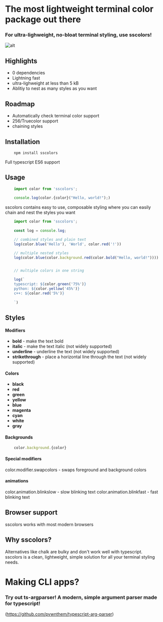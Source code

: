 # The most lightweight terminal color package out there


### For ultra-lighweight, no-bloat terminal styling, use sscolors!

![alt](https://im4.ezgif.com/tmp/ezgif-4-97fc71e98b.gif)





## Highlights
- 0 dependencies
- Lightning fast
- ultra-lighweight at less than 5 kB
- Ablitiy to nest as many styles as you want

## Roadmap
- Automatically check terminal color support
- 256/Truecolor support
- chaining styles
## Installation
```
    npm install sscolors
```
Full typescript ES6 support

## Usage

```javascript
    import color from 'sscolors';
    
    console.log(color.{color}("Hello, world!");)
```

sscolors contains easy to use, composable styling where you can easily chain and nest the styles you want

```javascript
    import color from 'sscolors';
    
    const log = console.log;

    // combined styles and plain text
    log(color.blue('Hello'), 'World', color.red('!'))

    // multiple nested styles
    log(color.blue(color.background.red(color.bold("Hello, world!"))))


    // multiple colors in one string

    log(`
    typescript: ${color.green('75%')}
    python: ${color.yellow('45%')}
    c++: ${color.red('5%')}
    
    `)

```


## Styles

#### Modifiers
- **bold** - make the text bold
- **italic** - make the text italic (not widely supported)
- **underline** - underline the text (not widely supported)
- **strikethrough** - place a horizontal line through the text (not widely supported)


#### Colors
- **black**
- **red**
- **green**
- **yellow**
- **blue**
- **magenta**
- **cyan**
- **white**
- **gray**



#### Backgrounds 
```javascript
    color.background.{color}
```


#### Special modifiers
color.modifier.swapcolors - swaps foreground and background colors

#### animations
color.animation.blinkslow - slow blinking text
color.animation.blinkfast - fast blinking text

## Browser support
sscolors works with most modern browsers

## Why sscolors?
Alternatives like chalk are bulky and don't work well with typescript. sscolors is a clean, lightweight, simple solution for all your terminal styling needs.

# Making CLI apps?

### Try out ts-argparser! A modern, simple argument parser made for typescript!

(https://github.com/pvwnthem/typescript-arg-parser)


